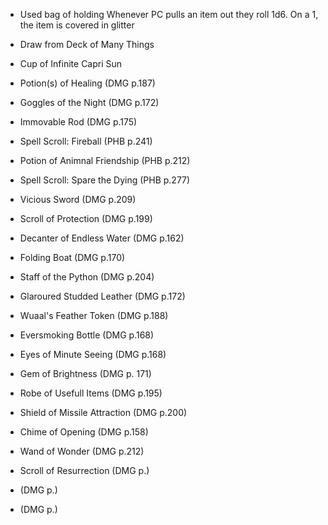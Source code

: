 - Used bag of holding
   Whenever PC pulls an item out they roll 1d6. On a 1, the item is covered in glitter

- Draw from Deck of Many Things

- Cup of Infinite Capri Sun
- Potion(s) of Healing (DMG p.187)
- Goggles of the Night (DMG p.172)
- Immovable Rod (DMG p.175)
- Spell Scroll: Fireball (PHB p.241)
- Potion of Animnal Friendship (PHB p.212)
- Spell Scroll: Spare the Dying (PHB p.277)
- Vicious Sword (DMG p.209)
- Scroll of Protection (DMG p.199)
- Decanter of Endless Water (DMG p.162)
- Folding Boat (DMG p.170)
- Staff of the Python (DMG p.204)
- Glaroured Studded Leather (DMG p.172)
- Wuaal's Feather Token (DMG p.188)
- Eversmoking Bottle (DMG p.168)
- Eyes of Minute Seeing (DMG p.168)
- Gem of Brightness (DMG p. 171)
- Robe of Usefull Items (DMG p.195)
- Shield of Missile Attraction (DMG p.200)
- Chime of Opening (DMG p.158)
- Wand of Wonder (DMG p.212)


- Scroll of Resurrection (DMG p.)
- (DMG p.)
- (DMG p.)

